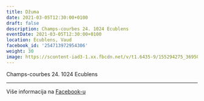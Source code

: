 ```yaml
---
title: Džuma
date: 2021-03-05T12:30:00+0100
draft: false
description: Champs-courbes 24. 1024 Ecublens
eventDate: 2021-03-05T12:30:00+0100
location: Écublens, Vaud
facebook_id: '254713972954306'
weight: 30
image: https://scontent-iad3-1.xx.fbcdn.net/v/t1.6435-9/155294275_3695079563921169_4909597834044538694_n.jpg?_nc_cat=101&ccb=1-7&_nc_sid=9e60e4&_nc_ohc=KhSGYV7xy2AQ7kNvwFr7uX2&_nc_oc=Adk1DFVWVEX9JeUKvPx8DwF1gvR-CVGT3FS_tBnqsyOHwY0TzZjn4vvuxAUuy2BGytE&_nc_zt=23&_nc_ht=scontent-iad3-1.xx&edm=ABTKTjYEAAAA&_nc_gid=qOT0qcycFRN9alJl529t_A&oh=00_AfItq8Io5cpAX4RVG8-J3KIzMuQzc4_ArE56nuh-BlHM2w&oe=685759DB
---
```


Champs-courbes 24. 1024 Ecublens

---

Više informacija na [Facebook-u](https://facebook.com/events/254713972954306)